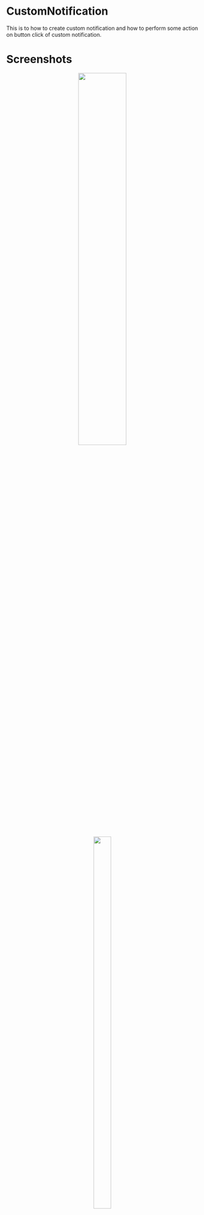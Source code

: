 # CustomNotification
This is to how to create custom notification and how to perform some action on button click of custom notification.

# Screenshots
<div align="center">
<img width="50%" src="https://1.bp.blogspot.com/-9atcgQVr1Ts/WaFuGH6G1UI/AAAAAAAAOzU/_M8MKpk2LlUmNeV48d5irtQ1f48m7nI9QCLcBGAs/s1600/1.png"></img>
</div>
<br/>
<br/>
<br/>
<div align="center">
<img width="30%" height = "50%" src="https://3.bp.blogspot.com/-xGdLGfAmD9s/WaGm64yPn1I/AAAAAAAAOz0/01ihVsXQWewFsdxkHtMrST3FYG4P0PxVACLcBGAs/s1600/Screenshot_2017-08-26-17-41-29.png"></img>
</div>

#
To know how this code is working. You can visit [here](https://ultimatedevil17.blogspot.in/2017/08/custom-notifications-in-android.html) 
